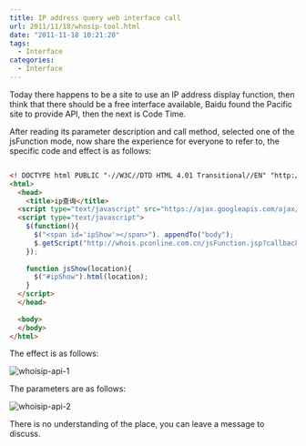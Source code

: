 ```yaml
---
title: IP address query web interface call
url: 2011/11/18/whosip-tool.html
date: "2011-11-18 10:21:20"
tags: 
  - Interface
categories:
  - Interface
---
```



Today there happens to be a site to use an IP address display function, then think that there should be a free interface available, Baidu found the Pacific site to provide API, then the next is Code Time. 


After reading its parameter description and call method, selected one of the jsFunction mode, now share the experience for everyone to refer to, the specific code and effect is as follows:

<!--more-->

```html

<! DOCTYPE html PUBLIC "-//W3C//DTD HTML 4.01 Transitional//EN" "http://www.w3.org/TR/html4/loose.dtd">
<html>
  <head>    
    <title>ip查询</title>
  <script type="text/javascript" src="https://ajax.googleapis.com/ajax/libs/jquery/1.7.0/jquery.min.js"></script>
  <script type="text/javascript">
    $(function(){
      $("<span id='ipShow'></span>"). appendTo("body");     
      $.getScript("http://whois.pconline.com.cn/jsFunction.jsp?callback=jsShow&ip=61.235.82.163");
    });
    
    function jsShow(location){
      $("#ipShow").html(location);
    }
  </script> 
  </head>
    
  <body>
  </body>
</html>

```

The effect is as follows:

![whoisip-api-1](http://imgs.lisenhui.cn/2011/11-18-whoisip-api-1.png)

The parameters are as follows:

![whoisip-api-2](http://imgs.lisenhui.cn/2011/11-18-whoisip-api-2.png)

There is no understanding of the place, you can leave a message to discuss.
